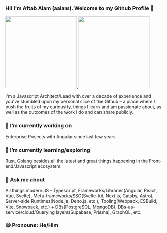 ### Hi! I'm Aftab Alam (aalam). Welcome to my Github Profile 👋


<a href="https://github.com/one-aalam">
  <img height="225" src="https://github-readme-stats.vercel.app/api?username=one-aalam&show_icons=true&theme=dark&include_all_commits=true&count_private=true"/>
  <img height="225" src="https://github-readme-stats.vercel.app/api/top-langs/?username=one-aalam&theme=dark"/>
</a>

I'm a Javascript Architect/Lead with over a decade of experience and you've stumbled upon my personal slice of the Github – a place where I push the fruits of my curiousity, things I learn and am passionate about, as well as the outcomes of the work I do and can share publicly.

### 🔭 I’m currently working on
Enterprise Projects with Angular since last few years

### 🌱 I’m currently learning/exploring
Rust, Golang besides all the latest and great things happening in the Front-end/Javascript ecosystem.

### 💬 Ask me about
All things modern JS - Typescript, Frameworks/Libraries(Angular, React, Vue, Svelte), Meta-frameworks/SSG(Svelte-kit, Next.js, Gatsby, Astro), Server-side Runtimes(Node.js, Deno.js, etc.), Tooling(Webpack, ESBuild, Vite, Snowpack, etc.) + DBs(PostgreSQL, MongoDB), DBs-as-service/cloud/Querying layers(Supabase, Prisma), GraphQL, etc.

### 😄 Pronouns: He/Him

<!--
**one-aalam/one-aalam** is a ✨ _special_ ✨ repository because its `README.md` (this file) appears on your GitHub profile.

Here are some ideas to get you started:



- 👯 I’m looking to collaborate on ...
- 🤔 I’m looking for help with ...

- 📫 How to reach me: ...

![visitors](https://img.shields.io/badge/dynamic/json?color=informational&label=visitor%20count&query=value&url=https://api.countapi.xyz/hit/one-aalam.one-aalam/readme)

- ⚡ Fun fact: ...
-->
